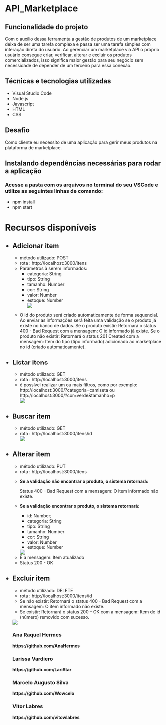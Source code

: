 # API_Marketplace

<h2>Funcionalidade do projeto</h2>
<p>Com o auxílio dessa ferramenta a gestão de produtos de um marketplace deixa de ser uma  tarefa complexa e passa ser uma tarefa simples com interação direta do usuário.
Ao gerenciar um marketplace via API o próprio usuário consegue criar, verificar, alterar e excluir os produtos comercializados, isso significa maior gestão para seu
negócio sem necessidade de depender de um terceiro para essa conexão.</p>

<h2>Técnicas e tecnologias utilizadas</h2>
<ul>
<li> Visual Studio Code </li>
<li> Node.js </li>
<li> Javascript </li>
<li> HTML </li>
<li> CSS </li>

</ul>
<h2>Desafio</h2>
<p>Como cliente eu necessito de uma aplicação para gerir meus produtos na plataforma de marketplace.</p>
<h2> Instalando dependências necessárias para rodar a aplicação </h2>
<h3>Acesse a pasta com os arquivos no terminal do seu VSCode e utilize as seguintes linhas de comando: </h3>
<ul>
<li> npm install </li>
<li> npm start </li>
</ul>
<h1>Recursos disponíveis</h1>
<ul>
<h2><li> Adicionar item </h2>
   <ul> <li>método utilizado: POST</li>
        <li>rota : http://localhost:3000/itens</li>
        <li> Parâmetros à serem informados:
        <ul>    
                <li>categoria: String</li>
                <li>tipo: String</li>
                <li>tamanho: Number</li>
                <li>cor: String</li>
                <li>valor: Number</li>
                <li>estoque: Number</li>
 <img src=https://user-images.githubusercontent.com/109998315/187091063-5a91678c-52af-4c74-8d3d-743ddb1309d1.png>
        </ul>
        <li>
        <p> O id do produto será criado automaticamente de forma sequencial.
Ao enviar as informações será feita uma validação se o produto já existe no banco de dados.
Se o produto existir: Retornará o status 400 - Bad Request com a mensagem: O id informado já existe.
Se o produto não existir: Retornará o status 201 Created com a mensagem: Item do tipo (tipo informado) adicionado ao marketplace no id (criado automaticamente).
</p>
                
</ul>
   </li>
    <h2><li>Listar itens</h2>
      <ul><li>método utilizado: GET</li>
        <li>rota : http://localhost:3000/itens</li>
        <li>é possível realizar um ou mais filtros, como por exemplo: http://localhost:3000/?categoria=camiseta  ou http://localhost:3000/?cor=verde&tamanho=p </li>
        <img src=https://user-images.githubusercontent.com/109998315/187091932-6e577c2c-fa28-4b7a-9405-21f50efb8f64.png>
        </li></ul>
    <h2><li>Buscar item</h2> 
       <ul><li>método utilizado: GET</li>
       <li>rota : http://localhost:3000/itens/id</li>
       <img src=https://user-images.githubusercontent.com/109998315/187092158-867f47b1-405b-4e76-ac94-34216883c8f2.png>
  </ul>
       <h2><li>Alterar item</h2>
       <ul>   <li>método utilizado: PUT</li>
              <li>rota : http://localhost:3000/itens</li>
     <p><b><li> Se a validação não encontrar o produto, o sistema retornará:</p></b>
       Status 400 – Bad Request com a mensagem: O item informado não existe.</li>
     <p><b><li>Se a validação encontrar o produto, o sistema retornará:</p></b></li>
         <ul>
            <li>id: Number;  
            <li>categoria: String</li>
            <li>tipo: String</li>
            <li>tamanho: Number</li>
            <li>cor: String</li>
            <li>valor: Number</li>
            <li>estoque: Number</li>
          </ul>
<img src=https://user-images.githubusercontent.com/109998315/187092619-6041a3c5-b2b4-4849-8dc2-fb997659cb22.png>
<li>E a mensagem: Item atualizado</li> 
<li>Status 200 - OK</li>
</ul>
</ul>
<ul>
      <h2><li>Excluir item</h2>
       <ul> <li>método utilizado: DELETE</li>
            <li>rota : http://localhost:3000/itens/id</li>
            <li>Se não existir: Retornará o status 400 - Bad Request com a mensagem: O item informado não existe.</li>
            <li> Se existir: Retornará o status 200 – OK com a mensagem: Item de id (número) removido com sucesso.</li>
       </ul>
 <img src=https://user-images.githubusercontent.com/109998315/187092915-a35a439c-8283-4c53-9f32-eaeb1037b3f4.png>

  <h3> Ana Raquel Hermes</h3>
  <b>https://github.com/AnaHermes</b> 
  <h3>  Larissa Vardiero </h3> 
  <b>https://github.com/LariStar</b>
  <h3> Marcelo Augusto Silva</h3>
  <b>https://github.com/Wowcelo</b>
  <h3>   Vitor Labres </h3> 
  <b>https://github.com/vitowlabres</b>
